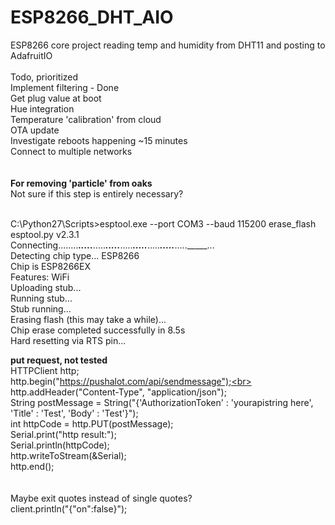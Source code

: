 # ESP8266_DHT_AIO
ESP8266 core project reading temp and humidity from DHT11 and posting to AdafruitIO<br><br>
Todo, prioritized<br>
Implement filtering - Done<br>
Get plug value at boot<br>
Hue integration<br>
Temperature 'calibration' from cloud<br>
OTA update<br>
Investigate reboots happening ~15 minutes<br>
Connect to multiple networks<br>
<br>
<br>
<b>For removing 'particle' from oaks</b><br>Not sure if this step is entirely necessary?<br><br>

C:\Python27\Scripts>esptool.exe --port COM3 --baud 115200 erase_flash<br>
esptool.py v2.3.1<br>
Connecting........_____....._____....._____....._____....._____....._____....._____....._____....._____...<br>
Detecting chip type... ESP8266<br>
Chip is ESP8266EX<br>
Features: WiFi<br>
Uploading stub...<br>
Running stub...<br>
Stub running...<br>
Erasing flash (this may take a while)...<br>
Chip erase completed successfully in 8.5s<br>
Hard resetting via RTS pin...<br>

<b>put request, not tested</b><br>
HTTPClient http;<br>
  http.begin("https://pushalot.com/api/sendmessage");<br>
  http.addHeader("Content-Type", "application/json");<br>
  String postMessage = String("{'AuthorizationToken' : 'yourapistring here', 'Title' : 'Test', 'Body' : 'Test'}");<br>
  int httpCode = http.PUT(postMessage);<br>
  Serial.print("http result:");<br>
  Serial.println(httpCode);<br>
  http.writeToStream(&Serial);<br>
  http.end();<br>
<br><br>
Maybe exit quotes instead of single quotes?<br>
client.println("{\"on\":false}");
